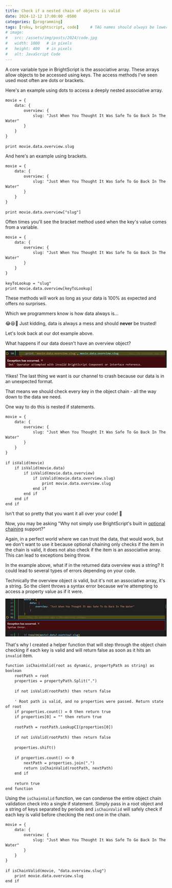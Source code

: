 ```yaml
---
title: Check if a nested chain of objects is valid
date: 2024-12-12 17:00:00 -0500
categories: [programming]
tags: [roku, brightscript, code]     # TAG names should always be lowercase
# image:
#   src: /assets/img/posts/2024/code.jpg
#   width: 1000   # in pixels
#   height: 400   # in pixels
#   alt: JavaScript Code
---
```


A core variable type in BrightScript is the associative array. These arrays allow objects to be accessed using
keys. The access methods I've seen used most often are dots or brackets.

Here's an example using dots to access a deeply nested associative array.

```brightscript
movie = { 
    data: {
        overview: {
            slug: "Just When You Thought It Was Safe To Go Back In The Water"
        }
    }
}

print movie.data.overview.slug
```

And here's an example using brackets.

```brightscript
movie = { 
    data: {
        overview: {
            slug: "Just When You Thought It Was Safe To Go Back In The Water"
        }
    }
}

print movie.data.overview["slug"]
```

Often times you'll see the bracket method used when the key's value comes from a variable.

```brightscript
movie = { 
    data: {
        overview: {
            slug: "Just When You Thought It Was Safe To Go Back In The Water"
        }
    }
}

keyToLookup = "slug"
print movie.data.overview[keyToLookup]
```

These methods will work as long as your data is 100% as expected and offers no surprises.

Which we programmers know is how data always is...

😂😆🤣 Just kidding, data is always a mess and should **never** be trusted!

Let's look back at our dot example above.

What happens if our data doesn't have an overview object?

![Exception has occurred. Dot Operator attempted with invalid BrightScript Component or interface reference.](/assets/img/posts/2024/dotException.png)

Yikes! The last thing we want is our channel to crash because our data is in an unexpected format.

That means we should check every key in the object chain - all the way down to the data we need.

One way to do this is nested if statements.

```brightscript
movie = { 
    data: {
        overview: {
            slug: "Just When You Thought It Was Safe To Go Back In The Water"
        }
    }
}

if isValid(movie)
    if isValid(movie.data)
        if isValid(movie.data.overview)
            if isValid(movie.data.overview.slug)
                print movie.data.overview.slug
            end if
        end if
    end if
end if
```

Isn't that so pretty that you want it all over your code! 🤢

Now, you may be asking "Why not simply use BrightScript's built in [optional chaining](https://developer.roku.com/en-gb/docs/references/brightscript/language/expressions-variables-types.md#optional-chaining-operators) support?"

Again, in a perfect world where we can trust the data, that would work, but we don't want to use it because optional chaining only
checks if the item in the chain is valid, it does not also check if the item is an associative array. This can lead to exceptions being throw.

In the example above, what if in the returned data overview was a string? It could lead to several types of errors depending on your code.

Technically the overview object _is_ valid, but it's not an associative array, it's a string. So the client throws a syntax error because we're
attempting to access a property value as if it were.

![Exception has occurred. Syntax Error.](/assets/img/posts/2024/syntaxError.png)

That's why I created a helper function that will step through the object chain checking if each key
is valid and will return false as soon as it hits an `invalid` item.

```brightscript
function isChainValid(root as dynamic, propertyPath as string) as boolean
    rootPath = root
    properties = propertyPath.Split(".")

    if not isValid(rootPath) then return false

    ' Root path is valid, and no properties were passed. Return state of root
    if properties.count() = 0 then return true
    if properties[0] = "" then return true

    rootPath = rootPath.LookupCI(properties[0])

    if not isValid(rootPath) then return false

    properties.shift()

    if properties.count() <> 0
        nextPath = properties.join(".")
        return isChainValid(rootPath, nextPath)
    end if

    return true
end function
```

Using the `isChainValid` function, we can condense the entire object chain validation check into
a single if statement. Simply pass in a root object and a string of keys separated by periods and
`isChainValid` will safely check if each key is valid before checking the next one in the chain.

```brightscript
movie = { 
    data: {
        overview: {
            slug: "Just When You Thought It Was Safe To Go Back In The Water"
        }
    }
}

if isChainValid(movie, "data.overview.slug")
    print movie.data.overview.slug
end if
```
